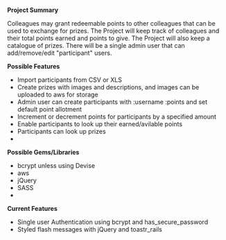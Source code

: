 **Project Summary**

Colleagues may grant redeemable points to other colleagues that can be used to exchange for prizes. The Project will keep track of colleagues and their total points earned and points to give. The Project will also keep a catalogue of prizes. There will be a single admin user that can add/remove/edit "participant" users.

**Possible Features**
- Import participants from CSV or XLS
- Create prizes with images and descriptions, and images can be uploaded to aws for storage
- Admin user can create participants with :username :points and set default point allotment
- Increment or decrement points for participants by a specified amount
- Enable participants to look up their earned/avilable points
- Participants can look up prizes
- 
**Possible Gems/Libraries**
- bcrypt unless using Devise
- aws
- jQuery
- SASS
- 
**Current Features**
- Single user Authentication using bcrypt and has_secure_password
- Styled flash messages with jQuery and toastr_rails